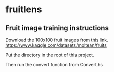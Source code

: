 # fruitlens

## Fruit image training instructions
Download the 100x100 fruit images from this link.
https://www.kaggle.com/datasets/moltean/fruits

Put the directory in the root of this project.

Then run the convert function from Convert.hs
